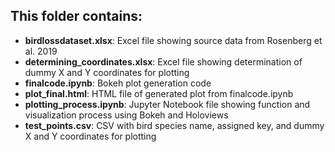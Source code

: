 ## This folder contains:
  * **birdlossdataset.xlsx**: Excel file showing source data from Rosenberg et al. 2019
  * **determining_coordinates.xlsx**: Excel file showing determination of dummy X and Y coordinates for plotting
  * **finalcode.ipynb**: Bokeh plot generation code
  * **plot_final.html**: HTML file of generated plot from finalcode.ipynb
  * **plotting_process.ipynb**: Jupyter Notebook file showing function and visualization process using Bokeh and Holoviews
  * **test_points.csv**: CSV with bird species name, assigned key, and dummy X and Y coordinates for plotting
